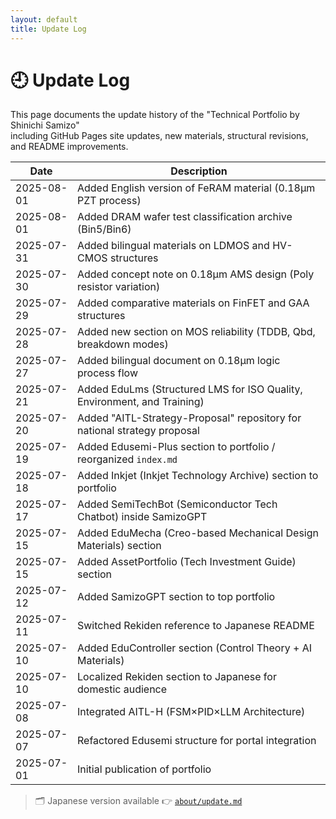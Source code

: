 ```yaml
---
layout: default 
title: Update Log
---
```


# 🕘 Update Log

This page documents the update history of the "Technical Portfolio by Shinichi Samizo"  
including GitHub Pages site updates, new materials, structural revisions, and README improvements.

| Date       | Description                                                                 |
|------------|-----------------------------------------------------------------------------|
| 2025-08-01 | Added English version of FeRAM material (0.18μm PZT process)               |
| 2025-08-01 | Added DRAM wafer test classification archive (Bin5/Bin6)                   |
| 2025-07-31 | Added bilingual materials on LDMOS and HV-CMOS structures                  |
| 2025-07-30 | Added concept note on 0.18μm AMS design (Poly resistor variation)          |
| 2025-07-29 | Added comparative materials on FinFET and GAA structures                   |
| 2025-07-28 | Added new section on MOS reliability (TDDB, Qbd, breakdown modes)          |
| 2025-07-27 | Added bilingual document on 0.18μm logic process flow                    
| 2025-07-21 | Added EduLms (Structured LMS for ISO Quality, Environment, and Training)   |
| 2025-07-20 | Added "AITL-Strategy-Proposal" repository for national strategy proposal    |
| 2025-07-19 | Added Edusemi-Plus section to portfolio / reorganized `index.md`            |
| 2025-07-18 | Added Inkjet (Inkjet Technology Archive) section to portfolio               |
| 2025-07-17 | Added SemiTechBot (Semiconductor Tech Chatbot) inside SamizoGPT             |
| 2025-07-15 | Added EduMecha (Creo-based Mechanical Design Materials) section             |
| 2025-07-15 | Added AssetPortfolio (Tech Investment Guide) section                        |
| 2025-07-12 | Added SamizoGPT section to top portfolio                                    |
| 2025-07-11 | Switched Rekiden reference to Japanese README                               |
| 2025-07-10 | Added EduController section (Control Theory + AI Materials)                 |
| 2025-07-10 | Localized Rekiden section to Japanese for domestic audience                 |
| 2025-07-08 | Integrated AITL-H (FSM×PID×LLM Architecture)                                |
| 2025-07-07 | Refactored Edusemi structure for portal integration                         |
| 2025-07-01 | Initial publication of portfolio                                             |

> 🗂️ Japanese version available 👉 [`about/update.md`](./update.md)

